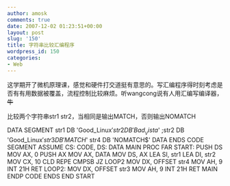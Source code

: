 ```yaml
---
author: amosk
comments: true
date: 2007-12-02 01:23:51+00:00
layout: post
slug: '150'
title: 字符串比较汇编程序
wordpress_id: 150
categories:
- Web
---
```


这学期开了微机原理课，感觉和硬件打交道挺有意思的。写汇编程序得时刻考虑是否有有用数据被覆盖，流程控制比较麻烦。听wangcong说有人用汇编写编译器，~~牛~~

比较两个字符串str1 str2，当相同是输出MATCH，否则输出NOMATCH

DATA    SEGMENT
str1    DB 'Good_Linux$'
str2    DB 'Bad__Vista$'
;str2   DB 'Good_Linux$'
str3    DB 'MATCH$'
str4    DB 'NOMATCH$'
DATA    ENDS
CODE    SEGMENT
ASSUME CS: CODE, DS: DATA
MAIN    PROC    FAR
START:  PUSH    DS
MOV     AX, 0
PUSH    AX
MOV     AX, DATA
MOV     DS, AX
LEA     SI, str1
LEA     DI, str2
MOV     CX, 10
CLD
REPE    CMPSB
JZ      LOOP2
MOV     DX, OFFSET str4
MOV     AH, 9
INT     21H
RET
LOOP2:  MOV     DX, OFFSET str3
MOV     AH, 9
INT     21H
RET
MAIN    ENDP
CODE    ENDS
END START
